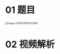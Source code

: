 # 01 题目

<img src="https://cvp.oss-cn-shanghai.aliyuncs.com/picgo/202402261053039.png" alt="image-20240226105323961" style="zoom:50%;" />



# 02 视频解析

